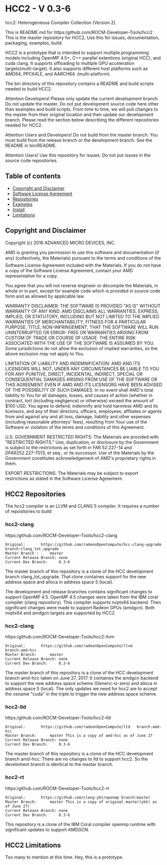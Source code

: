 HCC2 - V 0.3-6 
==============

hcc2:  Heterogeneous Compiler Collection (Version 2). 

This is README.md for https:/github.com/ROCM-Developer-Tools/hcc2 .  This is the master repository for HCC2,  Use this for issues, documentation, packaging, examples, build.  

HCC2 is a prototype that is intended to support multiple programming models including OpenMP 4.5+, C++ parallel extentions (original HCC), and cuda clang.  It supports offloading to multiple GPU acceleration targets(multi-target).  It also supports different host platforms such as AMD64, PPC64LE, and AARCH64. (multi-platform). 

The bin directory of this 
repository contains a README and build scripts needed to build HCC2.

Attention Developers!   Please only update the current development branch.  Do not update the master.  Do not put development source code here other than examples and build scripts.  From time to time, we will pull changes to the master from their original location and then update our development branch. Please read the section below describing the different repositories needed for HCC2. 

Attention Users and Developers!  Do not build from the master branch.  You must build from the release branch or the development branch.  See the README in bin/README. 

Attention Users!  Use this repository for issues.   Do not put issues in the source code repositories. 

Table of contents
-----------------

- [Copyright and Disclaimer](#Copyright)
- [Software License Agreement](LICENSE)
- [Repositories](#Repositories)
- [Examples](examples)
- [Install](bin/README)
- [Limitations](#Limitations)

## Copyright and Disclaimer

<A NAME="Copyright">
Copyright (c) 2016 ADVANCED MICRO DEVICES, INC.  

AMD is granting you permission to use this software and documentation (if any) (collectively, the 
Materials) pursuant to the terms and conditions of the Software License Agreement included with the 
Materials.  If you do not have a copy of the Software License Agreement, contact your AMD 
representative for a copy.

You agree that you will not reverse engineer or decompile the Materials, in whole or in part, except for 
example code which is provided in source code form and as allowed by applicable law.

WARRANTY DISCLAIMER: THE SOFTWARE IS PROVIDED "AS IS" WITHOUT WARRANTY OF ANY 
KIND.  AMD DISCLAIMS ALL WARRANTIES, EXPRESS, IMPLIED, OR STATUTORY, INCLUDING BUT NOT 
LIMITED TO THE IMPLIED WARRANTIES OF MERCHANTABILITY, FITNESS FOR A PARTICULAR 
PURPOSE, TITLE, NON-INFRINGEMENT, THAT THE SOFTWARE WILL RUN UNINTERRUPTED OR ERROR-
FREE OR WARRANTIES ARISING FROM CUSTOM OF TRADE OR COURSE OF USAGE.  THE ENTIRE RISK 
ASSOCIATED WITH THE USE OF THE SOFTWARE IS ASSUMED BY YOU.  Some jurisdictions do not 
allow the exclusion of implied warranties, so the above exclusion may not apply to You. 

LIMITATION OF LIABILITY AND INDEMNIFICATION:  AMD AND ITS LICENSORS WILL NOT, 
UNDER ANY CIRCUMSTANCES BE LIABLE TO YOU FOR ANY PUNITIVE, DIRECT, INCIDENTAL, 
INDIRECT, SPECIAL OR CONSEQUENTIAL DAMAGES ARISING FROM USE OF THE SOFTWARE OR THIS 
AGREEMENT EVEN IF AMD AND ITS LICENSORS HAVE BEEN ADVISED OF THE POSSIBILITY OF SUCH 
DAMAGES.  In no event shall AMD's total liability to You for all damages, losses, and 
causes of action (whether in contract, tort (including negligence) or otherwise) 
exceed the amount of $100 USD.  You agree to defend, indemnify and hold harmless 
AMD and its licensors, and any of their directors, officers, employees, affiliates or 
agents from and against any and all loss, damage, liability and other expenses 
(including reasonable attorneys' fees), resulting from Your use of the Software or 
violation of the terms and conditions of this Agreement.  

U.S. GOVERNMENT RESTRICTED RIGHTS: The Materials are provided with "RESTRICTED RIGHTS." 
Use, duplication, or disclosure by the Government is subject to the restrictions as set 
forth in FAR 52.227-14 and DFAR252.227-7013, et seq., or its successor.  Use of the 
Materials by the Government constitutes acknowledgement of AMD's proprietary rights in them.

EXPORT RESTRICTIONS: The Materials may be subject to export restrictions as stated in the 
Software License Agreement.

## HCC2 Repositories

<A NAME="Repositories">
The hcc2 compiler is an LLVM and CLANG 5 compiler.  It requires a number of repositories to build

### hcc2-clang
https:/github.com/ROCM-Developer-Tools/hcc2-clang
```
Original: 		https://github.com/radeonOpenCompute/hcc-clang-upgrade  branch:clang_tot_upgrade
Master Branch :  	master
Current Release Branch: none
Current Dev Branch:  	0.3-6
```
The master branch of this repository is a clone of the HCC development branch clang_tot_upgrade. That clone containes support for the new address space and alloca in address space 5 (local). 

The development and release branches contains significant changes to support OpenMP 4.5. OpenMP 4.5 changes were taken from the IBM coral compiler (clang repository). This compiler supports nvptx64 backend.   Then significant changes were made to support Radeon GPUs (amdgcn).  Both nvptx64 and amdgcn targets are supported by HCC2. 


### hcc2-clang
https:/github.com/ROCM-Developer-Tools/hcc2-llvm
```
Original: 		https://github.com/radeonOpenCompute/llvm   branch:amd-hcc
Master Branch:  	master 
Current Release Branch: none
Current Dev Branch:  	0.3-6
```
The master branch of this repository is a clone of the HCC development branch amd-hcc taken on June 27, 2017.  It containes the amdgcn backend to support the new address space scheme (Generic-is-zero) and alloca in address space 5 (local).  The only updates we need for hcc2 are to accept the osname "cuda" in the triple to trigger the new address space scheme.


### hcc2-lld
https:/github.com/ROCM-Developer-Tools/hcc2-lld
```
Original: 		https://github.com/radeonOpenCompute/lld   branch:amd-hcc
Master Branch:  	master This is a copy of amd-hcc as of June 27
Current Release Branch: none
Current Dev Branch:  	0.3-6
```
The master branch of this repository is a clone of the HCC development branch amd-hcc.   There are no changes to lld to support hcc2.  So the develoment branch is identical to the master branch. 


### hcc2-rt
https:/github.com/ROCM-Developer-Tools/hcc2-rt
```
Original: 		https://github.com/clang-ykt/openmp branch:master
Master Branch:  	master This is a copy of original master(ykk) as of June 27)
Current Release Branch: none
Current Dev Branch:  	0.3-6
```
This repository is a clone of the IBM Coral compiler openmp runtime with significant updates to support AMDGCN. 

## HCC2 Limitations
<A NAME="Limitations">
Too many to mention at this time.  Hey, this is a prototype.

